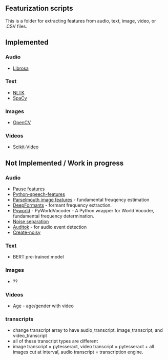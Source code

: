 ## Featurization scripts

This is a folder for extracting features from audio, text, image, video, or .CSV files. 

## Implemented 
### Audio
* [Librosa]()

### Text
* [NLTK]()
* [SpaCy]()

### Images 
* [OpenCV]()

### Videos 
* [Scikit-Video]()

## Not Implemented / Work in progress
### Audio
* [Pause features](https://github.com/jim-schwoebel/pauses)
* [Python-speech-features]()
* [Parselmouth image features](https://github.com/YannickJadoul/Parselmouth) - fundamental freuqency estimation
* [DeepFormants](https://github.com/MLSpeech/DeepFormants) - formant frequency extraction.
* [Pyworld](https://github.com/JeremyCCHsu/Python-Wrapper-for-World-Vocoder) - PyWorldVocoder - A Python wrapper for World Vocoder, fundamental frequency determination.
* [Noise separation](https://github.com/seanwood/gcc-nmf)
* [Auditok](https://github.com/amsehili/auditok) - for audio event detection
* [Create-noisy](https://github.com/Sato-Kunihiko/audio-SNR/blob/master/create_noisy_minumum_code.py)

### Text
* BERT pre-trained model 

### Images 
* ??

### Videos 
* [Age](https://github.com/deepinsight/insightface) - age/gender with video 

### transcripts
* change transcript array to have audio_transcript, image_transcript, and video_transcript
* all of these transcript types are different
* image transcript = pytesseract, video transcript = pytesseract + all images cut at interval, audio transcript = transcription engine.

